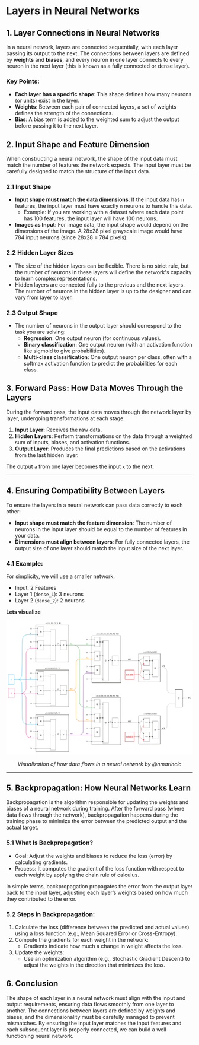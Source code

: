 # Layers in Neural Networks

## 1. Layer Connections in Neural Networks

In a neural network, layers are connected sequentially, with each layer passing its output to the next. The connections between layers are defined by **weights** and **biases**, and every neuron in one layer connects to every neuron in the next layer (this is known as a fully connected or dense layer).

### Key Points:

- **Each layer has a specific shape**: This shape defines how many neurons (or units) exist in the layer.
- **Weights**: Between each pair of connected layers, a set of weights defines the strength of the connections.
- **Bias**: A bias term is added to the weighted sum to adjust the output before passing it to the next layer.

## 2. Input Shape and Feature Dimension

When constructing a neural network, the shape of the input data must match the number of features the network expects. The input layer must be carefully designed to match the structure of the input data.

### 2.1 Input Shape

- **Input shape must match the data dimensions**: If the input data has `n` features, the input layer must have exactly `n` neurons to handle this data.
  - Example: If you are working with a dataset where each data point has 100 features, the input layer will have 100 neurons.
- **Images as Input**: For image data, the input shape would depend on the dimensions of the image. A 28x28 pixel grayscale image would have 784 input neurons (since 28x28 = 784 pixels).

### 2.2 Hidden Layer Sizes

- The size of the hidden layers can be flexible. There is no strict rule, but the number of neurons in these layers will define the network's capacity to learn complex representations.
- Hidden layers are connected fully to the previous and the next layers. The number of neurons in the hidden layer is up to the designer and can vary from layer to layer.

### 2.3 Output Shape

- The number of neurons in the output layer should correspond to the task you are solving:
  - **Regression**: One output neuron (for continuous values).
  - **Binary classification**: One output neuron (with an activation function like sigmoid to give probabilities).
  - **Multi-class classification**: One output neuron per class, often with a softmax activation function to predict the probabilities for each class.

## 3. Forward Pass: How Data Moves Through the Layers

During the forward pass, the input data moves through the network layer by layer, undergoing transformations at each stage:

1. **Input Layer**: Receives the raw data.
2. **Hidden Layers**: Perform transformations on the data through a weighted sum of inputs, biases, and activation functions.
3. **Output Layer**: Produces the final predictions based on the activations from the last hidden layer.

The output `a` from one layer becomes the input `x` to the next.

---

## 4. Ensuring Compatibility Between Layers

To ensure the layers in a neural network can pass data correctly to each other:

- **Input shape must match the feature dimension**: The number of neurons in the input layer should be equal to the number of features in your data.
- **Dimensions must align between layers**: For fully connected layers, the output size of one layer should match the input size of the next layer.

### 4.1 Example:

For simplicity, we will use a smaller network.

- Input: 2 Features
- Layer 1 (`dense_1`): 3 neurons
- Layer 2 (`dense_2`): 2 neurons

**Lets visualize**

<p align="center">
  <img src="./_attachments/neural_network_representation.png" alt="neural_network_representation" />
</p>

<div align="center">
  <em>Visualization of how data flows in a neural network by @nmarincic</em>
</div>

---

## 5. Backpropagation: How Neural Networks Learn

Backpropagation is the algorithm responsible for updating the weights and biases of a neural network during training. After the forward pass (where data flows through the network), backpropagation happens during the training phase to minimize the error between the predicted output and the actual target.

### 5.1 What Is Backpropagation?

- Goal: Adjust the weights and biases to reduce the loss (error) by calculating gradients.
- Process: It computes the gradient of the loss function with respect to each weight by applying the chain rule of calculus.

In simple terms, backpropagation propagates the error from the output layer back to the input layer, adjusting each layer’s weights based on how much they contributed to the error.

### 5.2 Steps in Backpropagation:

1. Calculate the loss (difference between the predicted and actual values) using a loss function (e.g., Mean Squared Error or Cross-Entropy).
2. Compute the gradients for each weight in the network:
   - Gradients indicate how much a change in weight affects the loss.
3. Update the weights:
   - Use an optimization algorithm (e.g., Stochastic Gradient Descent) to adjust the weights in the direction that minimizes the loss.

## 6. Conclusion

The shape of each layer in a neural network must align with the input and output requirements, ensuring data flows smoothly from one layer to another. The connections between layers are defined by weights and biases, and the dimensionality must be carefully managed to prevent mismatches. By ensuring the input layer matches the input features and each subsequent layer is properly connected, we can build a well-functioning neural network.

```

```
